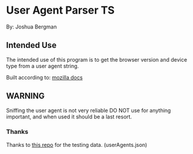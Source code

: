 # User Agent Parser TS

By: Joshua Bergman

## Intended Use

The intended use of this program is to get the browser version and device type from a user agent string.

Built according to: [mozilla docs](https://developer.mozilla.org/en-US/docs/Web/HTTP/Browser_detection_using_the_user_agent)

## WARNING

Sniffing the user agent is not very reliable DO NOT use for anything important, and when used it should be a last resort.

### Thanks

Thanks to [this repo](https://github.com/Said-Ait-Driss/user-agents/blob/main/userAgents.json) for the testing data. (userAgents.json)
